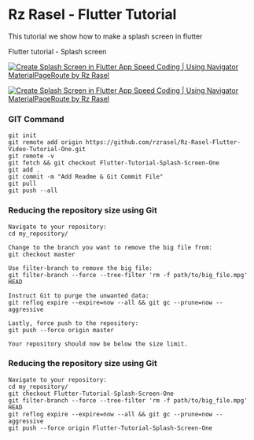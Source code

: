 # Rz Rasel - Flutter Tutorial
This tutorial we show how to make a splash screen in flutter

Flutter tutorial - Splash screen

[![Create Splash Screen in Flutter App Speed Coding | Using Navigator MaterialPageRoute by Rz Rasel](https://img.youtube.com/vi/q_-vRoKndSU/0.jpg)](https://www.youtube.com/watch?v=q_-vRoKndSU)

[![Create Splash Screen in Flutter App Speed Coding | Using Navigator MaterialPageRoute by Rz Rasel](https://img.youtube.com/vi/q_-vRoKndSU/0.jpg)](https://www.youtube.com/watch?v=q_-vRoKndSU "Create Splash Screen in Flutter App Speed Coding | Using Navigator MaterialPageRoute by Rz Rasel")

### GIT Command
```git_command
git init
git remote add origin https://github.com/rzrasel/Rz-Rasel-Flutter-Video-Tutorial-One.git
git remote -v
git fetch && git checkout Flutter-Tutorial-Splash-Screen-One
git add .
git commit -m "Add Readme & Git Commit File"
git pull
git push --all
```

### Reducing the repository size using Git
```
Navigate to your repository:
cd my_repository/

Change to the branch you want to remove the big file from:
git checkout master

Use filter-branch to remove the big file:
git filter-branch --force --tree-filter 'rm -f path/to/big_file.mpg' HEAD

Instruct Git to purge the unwanted data:
git reflog expire --expire=now --all && git gc --prune=now --aggressive

Lastly, force push to the repository:
git push --force origin master

Your repository should now be below the size limit.
```

### Reducing the repository size using Git
```
Navigate to your repository:
cd my_repository/
git checkout Flutter-Tutorial-Splash-Screen-One
git filter-branch --force --tree-filter 'rm -f path/to/big_file.mpg' HEAD
git reflog expire --expire=now --all && git gc --prune=now --aggressive
git push --force origin Flutter-Tutorial-Splash-Screen-One
```